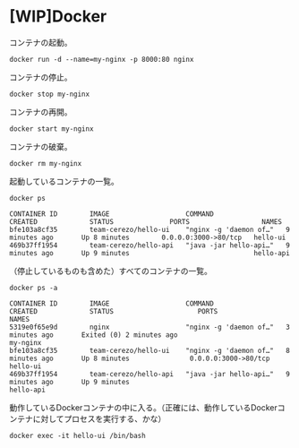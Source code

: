 # [WIP]Docker

コンテナの起動。

```console
docker run -d --name=my-nginx -p 8000:80 nginx
```

コンテナの停止。

```console
docker stop my-nginx
```

コンテナの再開。

```console
docker start my-nginx
```

コンテナの破棄。

```console
docker rm my-nginx
```

起動しているコンテナの一覧。

```console
docker ps
```

```none
CONTAINER ID        IMAGE                   COMMAND                  CREATED             STATUS              PORTS                  NAMES
bfe103a8cf35        team-cerezo/hello-ui    "nginx -g 'daemon of…"   9 minutes ago       Up 8 minutes        0.0.0.0:3000->80/tcp   hello-ui
469b37ff1954        team-cerezo/hello-api   "java -jar hello-api…"   9 minutes ago       Up 9 minutes                               hello-api
```

（停止しているものも含めた）すべてのコンテナの一覧。

```console
docker ps -a
```

```none
CONTAINER ID        IMAGE                   COMMAND                  CREATED             STATUS                     PORTS                  NAMES
5319e0f65e9d        nginx                   "nginx -g 'daemon of…"   3 minutes ago       Exited (0) 2 minutes ago                          my-nginx
bfe103a8cf35        team-cerezo/hello-ui    "nginx -g 'daemon of…"   8 minutes ago       Up 8 minutes               0.0.0.0:3000->80/tcp   hello-ui
469b37ff1954        team-cerezo/hello-api   "java -jar hello-api…"   9 minutes ago       Up 9 minutes                                      hello-api
```

動作しているDockerコンテナの中に入る。（正確には、動作しているDockerコンテナに対してプロセスを実行する、かな）

```console
docker exec -it hello-ui /bin/bash
```
